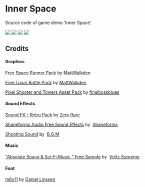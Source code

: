 # Inner Space
Source code of game demo 'Inner Space'.

![](https://i.loli.net/2021/10/01/NOwHlFeUQpJ3i4G.gif)
![](https://i.loli.net/2021/10/01/F9jVHsZBolmAcr7.gif)
![](https://i.loli.net/2021/10/01/cpZm6l5jsdFt4Iy.gif)
![](https://i.loli.net/2021/10/01/lsU1MNkFpZac8gK.png)

## Credits
#### Graphics
[Free Space Runner Pack](https://mattwalkden.itch.io/free-space-runner-pack) by [MattWalkden](https://mattwalkden.itch.io/)

[Free Lunar Battle Pack](https://mattwalkden.itch.io/lunar-battle-pack) by [MattWalkden](https://mattwalkden.itch.io/)

[Pixel Shooter and Towers Asset Pack](https://finalbossblues.itch.io/pixel-shooter-towers-asset-pack) by [finalbossblues](https://finalbossblues.itch.io/)

#### Sound Effects

[Sound FX - Retro Pack](https://assetstore.unity.com/packages/audio/sound-fx/sound-fx-retro-pack-121743) by [Zero Rare](http://zerorare.com/)

[Shapeforms Audio Free Sound Effects](https://assetstore.unity.com/packages/audio/sound-fx/shapeforms-audio-free-sound-effects-183649#content) by  [Shapeforms](https://www.shapeforms.com/)

[Shooting Sound](https://assetstore.unity.com/packages/audio/sound-fx/shooting-sound-177096#description) by  [B.G.M](https://assetstore.unity.com/publishers/9381)

#### Music

["Absolute Space & Sci-Fi Music " Free Sample](https://assetstore.unity.com/packages/audio/music/absolute-space-sci-fi-music-free-sample-103274) by  [Voltz Supreme](https://www.voltzsupreme.com/)

#### Font

[m6x11](https://managore.itch.io/m6x11) by [Daniel Linssen](https://managore.itch.io/)